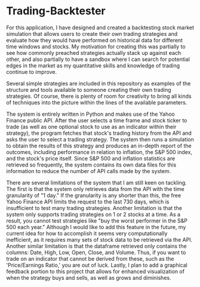 # Trading-Backtester

For this application, I have designed and created a backtesting stock market simulation that allows users to create their own trading strategies and evaluate how they would have performed on historical data for different time windows and stocks. My motivation for creating this was partially to see how commonly preached strategies actually stack up against each other, and also partially to have a sandbox where I can search for potential edges in the market as my quantitative skills and knowledge of trading continue to improve.

Several simple strategies are included in this repository as examples of the structure and tools available to someone creating their own trading strategies. Of course, there is plenty of room for creativity to bring all kinds of techniques into the picture within the lines of the available parameters.

The system is entirely written in Python and makes use of the Yahoo Finance public API. After the user selects a time frame and stock ticker to trade (as well as one optional stock to use as an indicator within their strategy), the program fetches that stock's trading history from the API and asks the user to select a trading strategy. The system then runs a simulation to obtain the results of this strategy and produces an in-depth report of the outcomes, including performance in relation to inflation, the S&P 500 index, and the stock's price itself. Since S&P 500 and inflation statistics are retrieved so frequently, the system contains its own data files for this information to reduce the number of API calls made by the system.

There are several limitations of the system that I am still keen on tackling. The first is that the system only retrieves data from the API with the time granularity of "1 day." If the granularity is any shorter than this, the free Yahoo Finance API limits the request to the last 730 days, which is insufficient to test many trading strategies. Another limitation is that the system only supports trading strategies on 1 or 2 stocks at a time. As a result, you cannot test strategies like "buy the worst performer in the S&P 500 each year." Although I would like to add this feature in the future, my current idea for how to accomplish it seems very computationally inefficient, as it requires many sets of stock data to be retrieved via the API. Another similar limitation is that the dataframe retrieved only contains the columns: Date, High, Low, Open, Close, and Volume. Thus, if you want to trade on an indicator that cannot be derived from these, such as the 'Price/Earnings Ratio,' you are out of luck. Lastly, I plan to add a graphical feedback portion to this project that allows for enhanced visualization of when the strategy buys and sells, as well as grows and diminishes.
